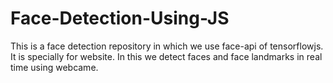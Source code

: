 # Face-Detection-Using-JS
This is a face detection repository in which we use face-api of tensorflowjs. It is specially for website.
In this we detect faces and  face landmarks in real time using webcame. 
